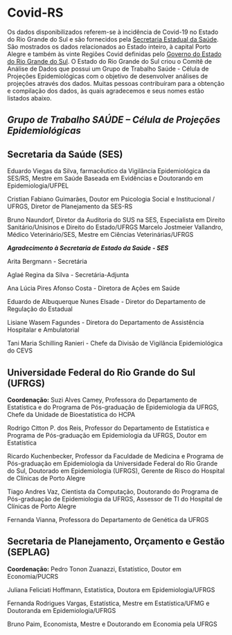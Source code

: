 # Covid-RS
  Os dados disponibilizados referem-se à incidência de Covid-19 no Estado do Rio Grande do Sul e são fornecidos pela [Secretaria Estadual da Saúde](http://ti.saude.rs.gov.br/covid19/). São mostrados os dados relacionados ao Estado inteiro, à capital Porto Alegre e também às vinte Regiões Covid definidas pelo [Governo do Estado do Rio Grande do Sul](https://distanciamentocontrolado.rs.gov.br/).
  O Estado do Rio Grande do Sul criou o Comitê de Análise de Dados que possui um Grupo de Trabalho Saúde - Célula de Projeções Epidemiológicas com o objetivo de desenvolver análises de projeções através dos dados. Muitas pessoas contribuíram para a obtenção e compilação dos dados, às quais agradecemos e seus nomes estão listados abaixo.
  
## _Grupo de Trabalho SAÚDE – Célula de Projeções Epidemiológicas_

## Secretaria da Saúde (SES)
Eduardo Viegas da Silva, farmacêutico da Vigilância Epidemiológica da SES/RS, Mestre em Saúde Baseada em Evidências e Doutorando em Epidemiologia/UFPEL

Cristian Fabiano Guimarães, Doutor em Psicologia Social e Institucional / UFRGS, Diretor de Planejamento da SES-RS

Bruno Naundorf, Diretor da Auditoria do SUS na SES, Especialista em Direito Sanitário/Unisinos e Direito do Estado/UFRGS
Marcelo Jostmeier Vallandro, Médico Veterinário/SES, Mestre em Ciências Veterinárias/UFRGS

**_Agradecimento à Secretaria de Estado da Saúde - SES_**

Arita Bergmann - Secretária

Aglaé Regina da Silva - Secretária-Adjunta

Ana Lúcia Pires Afonso Costa - Diretora de Ações em Saúde

Eduardo de Albuquerque Nunes Elsade - Diretor do Departamento de Regulação do Estadual

Lisiane Wasem Fagundes - Diretora do Departamento de Assistência Hospitalar e Ambulatorial

Tani Maria Schilling Ranieri - Chefe da Divisão de Vigilância Epidemiológica do CEVS

## Universidade Federal do Rio Grande do Sul (UFRGS)
**Coordenação:**  Suzi Alves Camey, Professora do Departamento de Estatística e do Programa de Pós-graduação de Epidemiologia da UFRGS, Chefe da Unidade de Bioestatística do HCPA

Rodrigo Citton P. dos Reis, Professor do Departamento de Estatística e Programa de Pós-graduação em Epidemiologia da UFRGS, Doutor em Estatística

Ricardo Kuchenbecker, Professor da Faculdade de Medicina e Programa de Pós-graduação em Epidemiologia da Universidade Federal do Rio Grande do Sul, Doutorado em Epidemiologia (UFRGS), Gerente de Risco do Hospital de Clínicas de Porto Alegre

Tiago Andres Vaz, Cientista da Computação, Doutorando do Programa de Pós-graduação de Epidemiologia da UFRGS, Assessor de TI do Hospital de Clínicas de Porto Alegre

Fernanda Vianna, Professora do Departamento de Genética da UFRGS

## Secretaria de Planejamento, Orçamento e Gestão (SEPLAG)
**Coordenação:** Pedro Tonon Zuanazzi, Estatístico, Doutor em Economia/PUCRS

Juliana Feliciati Hoffmann, Estatística, Doutora em Epidemiologia/UFRGS

Fernanda Rodrigues Vargas, Estatística, Mestre em Estatística/UFMG e Doutoranda em Epidemiologia/UFRGS

Bruno Paim, Economista, Mestre e Doutorando em Economia pela UFRGS

 
